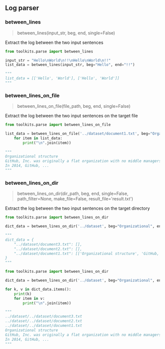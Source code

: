 ## Log parser

### between_lines

> between_lines(input_str, beg, end, single=False)

Extract the log between the two input sentences

```python
from toolkits.parse import between_lines

input_str = "Hello\nWorld\n!!\nHello\nWorld\n!!"
list_data = between_lines(input_str, beg="Hello", end="!!")

"""
list_data = [['Hello', 'World'], ['Hello', 'World']]
"""
```

### between_lines_on_file

> between_lines_on_file(file_path, beg, end, single=False)

Extract the log between the two input sentences on the target file

```python
from toolkits.parse import between_lines_on_file

list_data = between_lines_on_file('../dataset/document1.txt', beg="Organizational", end="Finance", single=True)
	for item in list_data:
		print("\n".join(item))
      
"""
Organizational structure
GitHub, Inc. was originally a flat organization with no middle managers; in other words, "everyone is a manager" (self-management).[16] Employees could choose to work on projects that interested them (open allocation), but salaries were set by the chief executive.[17][needs update]
In 2014, GitHub, ...
"""
```

### between_lines_on_dir

> between_lines_on_dir(dir_path, beg, end, single=False, path_filter=None, make_file=False, result_file='result.txt')

Extract the log between the two input sentences on the target directory

```python
from toolkits.parse import between_lines_on_dir

dict_data = between_lines_on_dir('../dataset', beg="Organizational", end="Finance", single=True, path_filter="document")

"""
dict_data = {
	"../dataset/document3.txt": [],
	"../dataset/document2.txt": [],
	"../dataset/document1.txt": [['Organizational structure', 'GitHub, Inc. was originally a flat organization with no middle managers; in other words, "everyone is a manager" (self-management).[16] Employees could choose to work on projects that interested them (open allocation), but salaries were set by the chief executive.[17][needs update]', 'In 2014, GitHub, Inc. introduced a layer of middle management amid harassment claims made against senior management. Tom Preston-Werner resigned as CEO amid the scandal.[18]', '']],
}
"""
```

```python
from toolkits.parse import between_lines_on_dir

dict_data = between_lines_on_dir('../dataset', beg="Organizational", end="Finance", single=True, path_filter="document", make_file=True, result_file="../results/result.txt")

for k, v in dict_data.items():
	print(k)
  	for item in v:
    	print("\n".join(item))

"""
../dataset/../dataset/document3.txt
../dataset/../dataset/document2.txt
../dataset/../dataset/document1.txt
Organizational structure
GitHub, Inc. was originally a flat organization with no middle managers; in other words, "everyone is a manager" (self-management).[16] Employees could choose to work on projects that interested them (open allocation), but salaries were set by the chief executive.[17][needs update]
In 2014, GitHub, ...
"""
```

